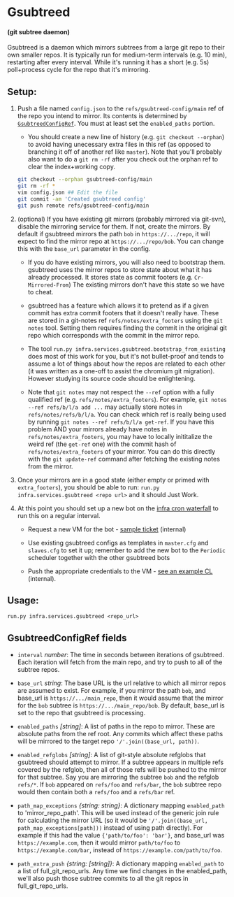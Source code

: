 # Gsubtreed

#### (git subtree daemon)

Gsubtreed is a daemon which mirrors subtrees from a large git repo to their
own smaller repos. It is typically run for medium-term intervals (e.g. 10 min),
restarting after every interval. While it's running it has a short (e.g. 5s)
poll+process cycle for the repo that it's mirroring.

## Setup:

1.  Push a file named `config.json` to the `refs/gsubtreed-config/main` ref of
    the repo you intend to mirror. Its contents is determined by
    [`GsubtreedConfigRef`][1]. You must at least set the `enabled_paths`
    portion.
    *   You should create a new line of history (e.g. `git checkout --orphan`)
        to avoid having unecessary extra files in this ref (as opposed to
        branching it off of another ref like `master`). Note that you'll
        probably also want to do a `git rm -rf` after you check out the orphan
        ref to clear the index+working copy.

    ```sh
    git checkout --orphan gsubtreed-config/main
    git rm -rf *
    vim config.json ## Edit the file
    git commit -am 'Created gsubtreed config'
    git push remote refs/gsubtreed-config/main
    ```

1.  (optional) If you have existing git mirrors (probably mirrored via git-svn),
    disable the mirroring service for them. If not, create the mirrors. By
    default if gsubtreed mirrors the path `bob` in `https://.../repo`, it will
    expect to find the mirror repo at `https://.../repo/bob`. You can change
    this with the `base_url` parameter in the config.
    *   If you do have existing mirrors, you will also need to bootstrap them.
        gsubtreed uses the mirror repos to store state about what it has already
        processed. It stores state as commit footers (e.g. `Cr-Mirrored-From`)
        The existing mirrors don't have this state so we have to cheat.

    *   gsubtreed has a feature which allows it to pretend as if a given commit
        has extra commit footers that it doesn't really have. These are stored
        in a git-notes ref `refs/notes/extra_footers` using the `git notes`
        tool.  Setting them requires finding the commit in the original git repo
        which corresponds with the commit in the mirror repo.

    *   The tool `run.py infra.services.gsubtreed.bootstrap_from_existing` does
        most of this work for you, but it's not bullet-proof and tends to assume
        a lot of things about how the repos are related to each other (it was
        written as a one-off to assist the chromium git migration). However
        studying its source code should be enlightening.

    *   Note that `git notes` may not respect the `--ref` option with a fully
        qualified ref (e.g. `refs/notes/extra_footers`). For example, `git notes
        --ref refs/b/l/a add ...` may actually store notes in
        `refs/notes/refs/b/l/a`. You can check which ref is really being used by
        running `git notes --ref refs/b/l/a get-ref`.  If you have this problem
        AND your mirrors already have notes in `refs/notes/extra_footers`, you
        may have to locally inititalize the weird ref (the `get-ref` one) with
        the commit hash of `refs/notes/extra_footers` of your mirror. You can do
        this directly with the `git update-ref` command after fetching the
        existing notes from the mirror.

1.  Once your mirrors are in a good state (either empty or primed with
    `extra_footers`), you should be able to run: `run.py
    infra.services.gsubtreed <repo url>` and it should Just Work.

1.  At this point you should set up a new bot on the [infra cron waterfall][2]
    to run this on a regular interval.

    * Request a new VM for the bot -
      [sample ticket](http://crbug.com/626818) (internal)

    * Use existing gsubtreed configs as templates in `master.cfg` and
      `slaves.cfg` to set it up; remember to add the new bot to the
      `Periodic` scheduler together with the other gsubtreed bots

    * Push the appropriate credentials to the VM -
      [see an example CL](http://go/chromerev/469017013) (internal).

## Usage:

    run.py infra.services.gsubtreed <repo_url>

## GsubtreedConfigRef fields

*   `interval` *number*: The time in seconds between iterations of gsubtreed.
    Each iteration will fetch from the main repo, and try to push to all of the
    subtree repos.

*   `base_url` *string*: The base URL is the url relative to which all mirror
    repos are assumed to exist. For example, if you mirror the path `bob`, and
    base_url is `https://.../main_repo`, then it would assume that the mirror
    for the `bob` subtree is `https://.../main_repo/bob`.  By default, base_url
    is set to the repo that gsubtreed is processing.

*   `enabled_paths` *[string]*: A list of paths in the repo to mirror. These are
    absolute paths from the ref root. Any commits which affect these paths will
    be mirrored to the target repo `'/'.join((base_url, path))`.

*   `enabled_refglobs` *[string]*: A list of git-style absolute refglobs that
    gsubtreed should attempt to mirror. If a subtree appears in multiple refs
    covered by the refglob, then all of those refs will be pushed to the mirror
    for that subtree. Say you are mirroring the subtree `bob` and the refglob
    `refs/*`. If `bob` appeared on `refs/foo` and `refs/bar`, the `bob` subtree
    repo would then contain both a `refs/foo` and a `refs/bar` ref.

*   `path_map_exceptions` *{string: string}*: A dictionary mapping
    `enabled_path` to 'mirror_repo_path'. This will be used instead of the
    generic join rule for calculating the mirror URL (so it would be
    `'/'.join((base_url, path_map_exceptions[path]))` instead of using path
    directly). For example if this had the value `{'path/to/foo': 'bar'}`, and
    base_url was `https://example.com`, then it would mirror `path/to/foo` to
    `https://example.com/bar`, instead of `https://example.com/path/to/foo`.

*   `path_extra_push` *{string: [string]}*: A dictionary mapping `enabled_path`
    to a list of full_git_repo_urls. Any time we find changes in the
    enabled_path, we'll also push those subtree commits to all the git repos in
    full_git_repo_urls.

[1]: ./gsubtreed.py#32
[2]: http://build.chromium.org/p/chromium.infra.cron
